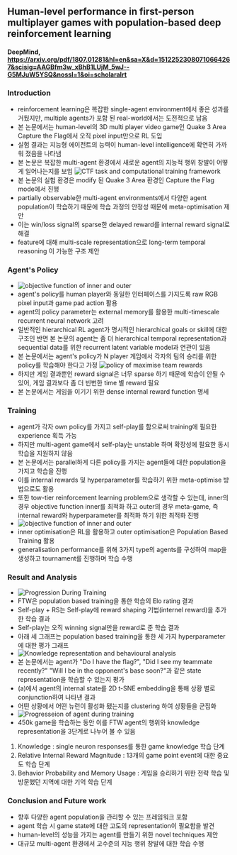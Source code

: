 ## Human-level performance in first-person multiplayer games with population-based deep reinforcement learning

#### DeepMind, https://arxiv.org/pdf/1807.01281&hl=en&sa=X&d=15122523080710664267&scisig=AAGBfm3w_xBhB1LUjM_5wJ--G5MJuW5YSQ&nossl=1&oi=scholaralrt

### Introduction
- reinforcement learning은 복잡한 single-agent environment에서 좋은 성과를 거뒀지만, multiple agents가 포함 된 real-world에서는 도전적으로 남음
- 본 논문에서는 human-level의 3D multi player video game인 Quake 3 Area Capture the Flag에서 오직 pixel input만으로 RL 도입
- 실험 결과는 지능형 에이전트의 능력이 human-level intelligence에 확연히 가까워 졌음을 나타냄
- 본 논문은 복잡한 multi-agent 환경에서 새로운 agent의 지능적 행위 창발이 어떻게 일어나는지를 보임
![CTF task and computational training framework](paper_images/CTF_image1.PNG)
- 본 논문의 실험 환경은 modify 된 Quake 3 Area 환경인 Capture the Flag mode에서 진행
- partially observable한 multi-agent environments에서 다양한 agent population이 학습하기 때문에 학습 과정의 안정성 때문에 meta-optimisation 제안
- 이는 win/loss signal의 sparse한 delayed reward를 internal reward signal로 해결
- feature에 대해 multi-scale representation으로 long-term temporal reasoning 이 가능한 구조 제안

### Agent's Policy
- ![objective function of inner and outer](paper_images/CTF_image4.PNG)
- agent's policy를 human player와 동일한 인터페이스를 가지도록 raw RGB pixel input과 game pad action 활용
- agent의 policy parameter는 external memory를 활용한 multi-timescale recurrent neural network 고려
- 일반적인 hierarchical RL agent가 명시적인 hierarchical goals or skill에 대한 구조인 반면 본 논문의 agent는 좀 더 hierarchical temporal representation과 sequential data를 위한 recurrent latent variable model과 연관이 있음
- 본 논문에서는 agent's policy가 N player 게임에서 각자의 팀의 승리를 위한 policy를 학습해야 한다고 가정
![policy of maximise team rewards](paper_images/CTF_image2.PNG)
- 하지만 게임 결과뿐인 reward signal은 너무 sparse 하기 때문에 학습이 안될 수 있어, 게임 결과보다 좀 더 빈번한 time 별 reward 필요
- 본 논문에서는 게임을 이기기 위한 dense internal reward function 명세

### Training
- agent가 각자 own policy를 가지고 self-play를 함으로써 training에 필요한 experience 획득 가능
- 하지만 multi-agent game에서 self-play는 unstable 하며 확장성에 필요한 동시 학습을 지원하지 않음
- 본 논문에서는 parallel하게 다른 policy를 가지는 agent들에 대한 population을 가지고 학습을 진행
- 이를 internal rewards 및 hyperparameter를 학습하기 위한 meta-optimise 방법으로도 활용
- 또한 tow-tier reinforcement learning problem으로 생각할 수 있는데, inner의 경우 objective function inner를 최적화 하고 outer의 경우 meta-game, 즉 internal reward와 hyperparameter를 최적화 하기 위한 최적화 진행
- ![objective function of inner and outer](paper_images/CTF_image3.PNG)
- inner optimisation은 RL을 활용하고 outer optimisation은 Population Based Training 활용
- generalisation performance를 위해 3가지 type의 agents를 구성하여 map을 생성하고 tournament를 진행하며 학습 수행 
  
### Result and Analysis
- ![Progression During Training](paper_images/CTF_image6.PNG)
- FTW은 population based training을 통한 학습의 Elo rating 결과
- Self-play + RS는 Self-play에 reward shaping 기법(internel reward)을 추가한 학습 결과
- Self-play는 오직 winning signal만을 reward로 준 학습 결과
- 아래 세 그래프는 population based training을 통한 세 가지 hyperparameter에 대한 평가 그래프
- ![Knowledge representation and behavioural analysis](paper_images/CTF_image7.PNG)
- 본 논문에서는 agent가 "Do I have the flag?", "Did I see my teammate recently?" "Will I be in the opponent's base soon?"과 같은 state representation을 학습할 수 있는지 평가
-  (a)에서 agent의 internal state를 2D t-SNE embedding을 통해 상황 별로 conjunction하여 나타낸 결과
-  어떤 상황에서 어떤 뉴런이 활성화 됐는지를 clustering 하여 상황들을 군집화
- ![Progresseion of agent during training](paper_images/CTF_image8.PNG)
- 450k game을 학습하는 동안 이를 FTW agent의 행위와 knowledge representation을 3단계로 나누어 볼 수 있음
1. Knowledge : single neuron responses를 통한 game knowledge 학습 단계
2. Relative Internal Reward Magnitude : 13개의 game point event에 대한 중요도 학습 단계
3. Behavior Probability and Memory Usage : 게임을 승리하기 위한 전략 학습 및 방문했던 지역에 대한 기억 학습 단계

### Conclusion and Future work
- 향후 다양한 agent population을 관리할 수 있는 프레임워크 포함
- agent 학습 시 game state에 대한 고도의 representation이 필요함을 발견
- human-level의 성능을 가지는 agent를 만들기 위한 novel techniques 제안
- 대규모 multi-agent 환경에서 고수준의 지능 행위 창발에 대한 학습 수행